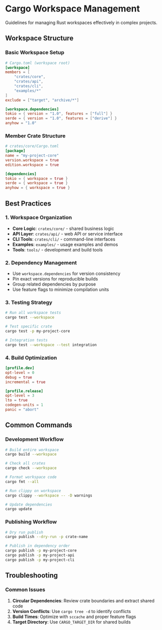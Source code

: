 # Cargo Workspace Management

Guidelines for managing Rust workspaces effectively in complex projects.

## Workspace Structure

### Basic Workspace Setup
```toml
# Cargo.toml (workspace root)
[workspace]
members = [
    "crates/core",
    "crates/api",
    "crates/cli",
    "examples/*"
]
exclude = ["target", "archive/*"]

[workspace.dependencies]
tokio = { version = "1.0", features = ["full"] }
serde = { version = "1.0", features = ["derive"] }
anyhow = "1.0"
```

### Member Crate Structure
```toml
# crates/core/Cargo.toml
[package]
name = "my-project-core"
version.workspace = true
edition.workspace = true

[dependencies]
tokio = { workspace = true }
serde = { workspace = true }
anyhow = { workspace = true }
```

## Best Practices

### 1. Workspace Organization
- **Core Logic**: `crates/core/` - shared business logic
- **API Layer**: `crates/api/` - web API or service interface
- **CLI Tools**: `crates/cli/` - command-line interfaces
- **Examples**: `examples/` - usage examples and demos
- **Tools**: `tools/` - development and build tools

### 2. Dependency Management
- Use `workspace.dependencies` for version consistency
- Pin exact versions for reproducible builds
- Group related dependencies by purpose
- Use feature flags to minimize compilation units

### 3. Testing Strategy
```bash
# Run all workspace tests
cargo test --workspace

# Test specific crate
cargo test -p my-project-core

# Integration tests
cargo test --workspace --test integration
```

### 4. Build Optimization
```toml
[profile.dev]
opt-level = 0
debug = true
incremental = true

[profile.release]
opt-level = 3
lto = true
codegen-units = 1
panic = "abort"
```

## Common Commands

### Development Workflow
```bash
# Build entire workspace
cargo build --workspace

# Check all crates
cargo check --workspace

# Format workspace code
cargo fmt --all

# Run clippy on workspace
cargo clippy --workspace -- -D warnings

# Update dependencies
cargo update
```

### Publishing Workflow
```bash
# Dry run publish
cargo publish --dry-run -p crate-name

# Publish in dependency order
cargo publish -p my-project-core
cargo publish -p my-project-api
cargo publish -p my-project-cli
```

## Troubleshooting

### Common Issues
1. **Circular Dependencies**: Review crate boundaries and extract shared code
2. **Version Conflicts**: Use `cargo tree -d` to identify conflicts
3. **Build Times**: Optimize with `sccache` and proper feature flags
4. **Target Directory**: Use `CARGO_TARGET_DIR` for shared builds